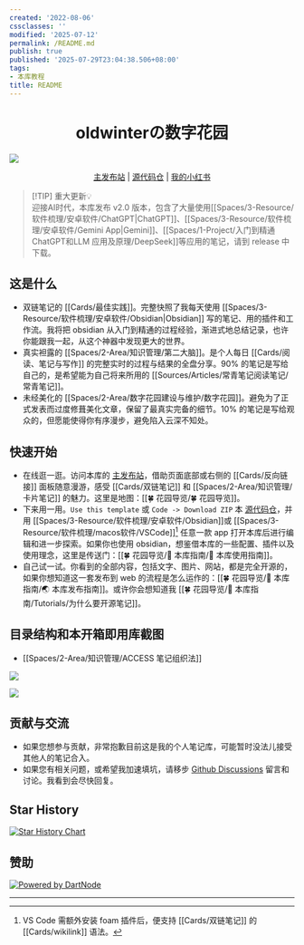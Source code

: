 ```yaml
---
created: '2022-08-06'
cssclasses: ''
modified: '2025-07-12'
permalink: /README.md
publish: true
published: '2025-07-29T23:04:38.506+08:00'
tags:
- 本库教程
title: README
---
```

<h1 align="center">oldwinterの数字花园</h1>
<img src="https://pub-pic.oldwinter.top/2025/07/7b98f18cfd7da449094dc1496f60d26b.svg">
<p align="center">
	<a href="https://garden.oldwinter.top/README">主发布站</a> |
	<a href="https://github.com/oldwinter/knowledge-garden">源代码仓</a> | 
	<a href="https://www.xiaohongshu.com/user/profile/5787bec15e87e715d4750faf">我的小红书</a> 
</p>

> [!TIP] 重大更新💡  
> 迎接AI时代，本库发布 v2.0 版本，包含了大量使用[[Spaces/3-Resource/软件梳理/安卓软件/ChatGPT\|ChatGPT]]、[[Spaces/3-Resource/软件梳理/安卓软件/Gemini App\|Gemini]]、[[Spaces/1-Project/入门到精通 ChatGPT和LLM 应用及原理/DeepSeek]]等应用的笔记，请到 release 中下载。

## 这是什么

- 双链笔记的 [[Cards/最佳实践]]。完整快照了我每天使用 [[Spaces/3-Resource/软件梳理/安卓软件/Obsidian\|Obsidian]] 写的笔记、用的插件和工作流。我将把 obsidian 从入门到精通的过程经验，渐进式地总结记录，也许你能跟我一起，从这个神器中发现更大的世界。
- 真实袒露的 [[Spaces/2-Area/知识管理/第二大脑]]。是个人每日 [[Cards/阅读、笔记与写作]] 的完整实时的过程与结果的全盘分享。90% 的笔记是写给自己的，是希望能为自己将来所用的 [[Sources/Articles/常青笔记阅读笔记/常青笔记]]。
- 未经美化的 [[Spaces/2-Area/数字花园建设与维护/数字花园]]。避免为了正式发表而过度修葺美化文章，保留了最真实完备的细节。10% 的笔记是写给观众的，但愿能使得你有序漫步，避免陷入云深不知处。

## 快速开始

- 在线逛一逛。访问本库的 [主发布站](https://garden.oldwinter.top/README#%E5%BF%AB%E9%80%9F%E5%BC%80%E5%A7%8B)，借助页面底部或右侧的 [[Cards/反向链接]] 面板随意漫游，感受 [[Cards/双链笔记]] 和 [[Spaces/2-Area/知识管理/卡片笔记]] 的魅力。这里是地图：[[🍀 花园导览/🍀 花园导览]]。
- 下来用一用。`Use this template` 或 `Code -> Download ZIP` 本 [源代码仓](https://github.com/oldwinter/knowledge-garden)，并用 [[Spaces/3-Resource/软件梳理/安卓软件/Obsidian]]或 [[Spaces/3-Resource/软件梳理/macos软件/VSCode]][^3] 任意一款 app 打开本库后进行编辑和进一步探索。如果你也使用 obsidian，想鉴借本库的一些配置、插件以及使用理念，这里是传送门：[[🍀 花园导览/🧰 本库指南/🧰 本库使用指南]]。
- 自己试一试。你看到的全部内容，包括文字、图片、网站，都是完全开源的，如果你想知道这一套发布到 web 的流程是怎么运作的：[[🍀 花园导览/🧰 本库指南/🌏 本库发布指南]]。或许你会想知道我 [[🍀 花园导览/🧰 本库指南/Tutorials/为什么要开源笔记]]。

## 目录结构和本开箱即用库截图

- [[Spaces/2-Area/知识管理/ACCESS 笔记组织法]]

![](https://pub-pic.oldwinter.top/2025/07/a3d73e67f8555a7ada5912b953fd4f33.png)

![](https://pub-pic.oldwinter.top/2025/07/144bd1681e7a1dcead3823771493be8d.png)

## 贡献与交流

- 如果您想参与贡献，非常抱歉目前这是我的个人笔记库，可能暂时没法儿接受其他人的笔记合入。
- 如果您有相关问题，或希望我加速填坑，请移步 [Github Discussions](https://github.com/oldwinter/knowledge-garden/discussions) 留言和讨论。我看到会尽快回复。

## Star History

[![Star History Chart](https://api.star-history.com/svg?repos=oldwinter/knowledge-garden&type=Date)](https://star-history.com/#oldwinter/knowledge-garden&Date)

## 赞助

[![Powered by DartNode](https://dartnode.com/branding/DN-Open-Source-sm.png)](https://dartnode.com "Powered by DartNode - Free VPS for Open Source")

---

[^3]: VS Code 需额外安装 foam 插件后，便支持 [[Cards/双链笔记]] 的 [[Cards/wikilink]] 语法。